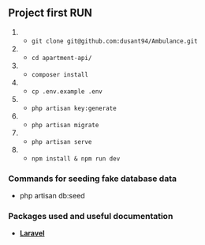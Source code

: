 
## Project first RUN

 1. - `git clone git@github.com:dusant94/Ambulance.git` 

 2. - `cd apartment-api/`

 3. - `composer install`

 4. - `cp .env.example .env`

 5. - `php artisan key:generate`

 6. - `php artisan migrate`

 7. - `php artisan serve`

 9. - `npm install & npm run dev`


### Commands for seeding fake database data

 - php artisan db:seed


### Packages used and useful documentation

- **[Laravel](https://laravel.com/docs/8.x/)**

 